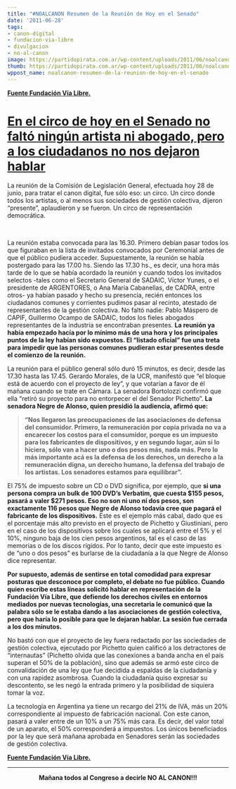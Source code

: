 ```yaml
---
title: "#NOALCANON Resumen de la Reunión de Hoy en el Senado"
date: '2011-06-28'
tags:
- canon-digital
- fundacion-via-libre
- divulgacion
- no-al-canon
image: https://partidopirata.com.ar/wp-content/uploads/2011/06/noalcanon5_red.jpg
thumb: https://partidopirata.com.ar/wp-content/uploads/2011/06/noalcanon5_red.jpg
wppost_name: noalcanon-resumen-de-la-reunion-de-hoy-en-el-senado
---
```


<strong><a href="http://www.vialibre.org.ar/2011/06/28/en-el-circo-de-hoy-en-el-senado-no-falto-ningun-artista-ni-abogado/" target="_blank">Fuente Fundación Vía Libre.</a></strong>
<h1><a title="En el circo de hoy en el Senado no faltó ningún artista ni abogado, pero a los ciudadanos no nos dejaron hablar" rel="bookmark" href="http://www.vialibre.org.ar/2011/06/28/en-el-circo-de-hoy-en-el-senado-no-falto-ningun-artista-ni-abogado/">En el circo de hoy en el Senado no faltó ningún artista ni abogado, pero a los ciudadanos no nos dejaron hablar</a></h1>
<div>

La reunión de la Comisión de Legislación General, efectuada  hoy 28 de junio, para tratar el canon digital, fue sólo eso: un circo.  Un circo donde todos los artistas, o al menos sus sociedades de gestión  colectiva, dijeron “presente”, aplaudieron y se fueron. Un circo de  representación democrática.

&nbsp;

La reunión estaba convocada para las 16.30. Primero debían pasar  todos los que figuraban en la lista de invitados convocados por  Ceremonial antes de que el público pudiera acceder. Supuestamente, la  reunión se había postergado para las 17.00 hs. Siendo las 17.30 hs., es  decir, una hora más tarde de lo que se había acordado la reunión y  cuando todos los invitados selectos -tales como el Secretario General de  SADAIC, Víctor Yunes, o el presidente de ARGENTORES, o Ana María  Cabanellas, de CADRA, entre otros- ya habían pasado y hecho su  presencia, recién entonces los ciudadanos comunes y corrientes pudimos  pasar al recinto, atestado de representantes de la gestión colectiva. No  faltó nadie: Pablo Máspero de CAPIF, Guillermo Ocampo de SADAIC, todos  los fieles abogados representantes de la industria se encontraban  presentes. <strong>La reunión ya había empezado hacía por lo mínimo más  de una hora y los principales puntos de la ley habían sido expuestos. El  “listado oficial” fue una treta para impedir que las personas comunes  pudieran estar presentes desde el comienzo de la reunión.</strong>

La reunión para el público general sólo duró 15 minutos, es decir,  desde las 17.30 hasta las 17.45. Gerardo Morales, de la UCR, manifestó  que “el bloque está de acuerdo con el proyecto de ley”, y que votarían a  favor de él mañana cuando se trate en Cámara. La senadora Bortolozzi  confirmó que ella “retiró su proyecto para no entorpecer el del Senador  Pichetto”. <strong>La senadora Negre de Alonso, quien presidió la audiencia, afirmó que:</strong>
<blockquote><strong>“Nos llegaron las preocupaciones de las  asociaciones de defensa del consumidor. Primero, la remuneración por  copia privada no va a encarecer los costos para el consumidor, porque es  un impuesto para los fabricantes de dispositivos, y en segundo lugar,  aún si lo hiciera, sólo van a hacer uno o dos pesos más, nada más. Pero  lo más importante acá es la defensa de los derechos, un derecho a la  remuneración digna, un derecho humano, la defensa del trabajo de los  artistas. Los senadores estamos para equilibrar”.</strong></blockquote>
El 75% de impuesto sobre un CD o DVD significa, por ejemplo, que <strong>si  una persona compra un bulk de 100 DVD’s Verbatim, que cuesta $155  pesos, pasará a valer $271 pesos. Eso no son ni uno ni dos pesos, son  exactamente 116 pesos que Negre de Alonso todavía cree que pagará el  fabricante de los dispositivos.</strong> Este es el ejemplo más cabal,  dado que es el porcentaje más alto previsto en el proyecto de Pichetto y  Giustiniani, pero en el caso de los dispositivos sobre los cuales se  aplicará entre el 5% y el 10%, ninguno baja de los cien pesos  argentinos, tal es el caso de las memorias o de los discos rígidos. Por  lo tanto, decir que este impuesto es de “uno o dos pesos” es burlarse de  la ciudadanía a la que Negre de Alonso dice representar.

<strong>Por supuesto, además de sentirse en total comodidad para  expresar posturas que desconoce por completo, el debate no fue público.  Cuando quien escribe estas líneas solicitó hablar en representación de  la Fundación Vía Libre, que defiende los derechos civiles en entornos  mediados por nuevas tecnologías, una secretaria le comunicó que la  palabra sólo se le estaba dando a las asociaciones de gestión colectiva,  pero que haría lo posible para que le dejaran hablar. La sesión fue  cerrada a los dos minutos.</strong>

No bastó con que el proyecto de ley fuera redactado por las  sociedades de gestión colectiva, ejecutado por Pichetto quien calificó a  los detractores de “internautas” (Pichetto olvida que las conexiones a  banda ancha en el país superan el 50% de la población), sino que además  se armó este circo de convalidación de una ley que fue decidida a  espaldas de la ciudadanía y con una rapidez asombrosa. Cuando la  ciudadanía quiso expresar su descontento, se les negó la entrada primero  y la posibilidad de siquiera tomar la voz.

La tecnología en Argentina ya tiene un recargo del 21% de IVA, más un  20% correspondiente al impuesto de fabricación nacional. Con este  canon, pasará a valer entre de un 10% a un 75% más cara. Es decir, del  valor total de un aparato, el 50% corresponderá a impuestos. Los únicos  beneficiados por la ley que será mañana aprobada en Senadores serán las  sociedades de gestión colectiva.

</div>
<strong> </strong><strong><a href="http://www.vialibre.org.ar/2011/06/28/en-el-circo-de-hoy-en-el-senado-no-falto-ningun-artista-ni-abogado/" target="_blank">Fuente Fundación Vía Libre.</a></strong>

<strong>
</strong>

<hr />

<strong> </strong>
<p style="text-align: center;"><strong>Mañana todos al Congreso a decirle NO AL CANON!!!
</strong></p>
